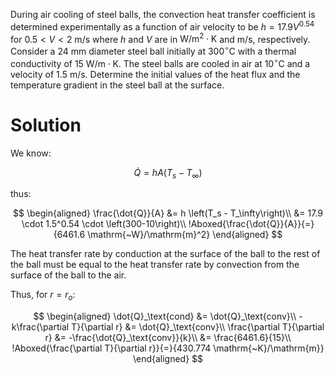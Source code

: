 During air cooling of steel balls, the convection heat transfer coefficient is determined experimentally as a function of air velocity to be $h=17.9 V^{0.54}$ for $0.5<V<2 \mathrm{~m} / \mathrm{s}$ where $h$ and $V$ are in $\mathrm{W} / \mathrm{m}^{2} \cdot \mathrm{K}$ and $\mathrm{m} / \mathrm{s}$, respectively. Consider a $24\mathrm{~mm}$ diameter steel ball initially at $300^{\circ} \mathrm{C}$ with a thermal conductivity of $15 \mathrm{~W} / \mathrm{m} \cdot \mathrm{K}$. The steel balls are cooled in air at $10^{\circ} \mathrm{C}$ and a velocity of $1.5 \mathrm{~m} / \mathrm{s}$. Determine the initial values of the heat flux and the temperature gradient in the steel ball at the surface.

# Solution

We know:

$$
\dot{Q} = h A \left(T_s - T_\infty\right)
$$

thus:

$$
\begin{aligned}
    \frac{\dot{Q}}{A} &= h \left(T_s - T_\infty\right)\\
    &= 17.9 \cdot 1.5^0.54 \cdot \left(300-10\right)\\
    !Aboxed{\frac{\dot{Q}}{A}}{=}{6461.6 \mathrm{~W}/\mathrm{m}^2}
\end{aligned}
$$

The heat transfer rate by conduction at the surface of the ball to the rest of the ball must be equal to the heat transfer rate by convection from the surface of the ball to the air.

Thus, for $r=r_o$:

$$
\begin{aligned}
    \dot{Q}_\text{cond} &= \dot{Q}_\text{conv}\\
    -k\frac{\partial T}{\partial r} &= \dot{Q}_\text{conv}\\
    \frac{\partial T}{\partial r} &= -\frac{\dot{Q}_\text{conv}}{k}\\
    &= \frac{6461.6}{15}\\
    !Aboxed{\frac{\partial T}{\partial r}}{=}{430.774 \mathrm{~K}/\mathrm{m}}
\end{aligned}
$$

